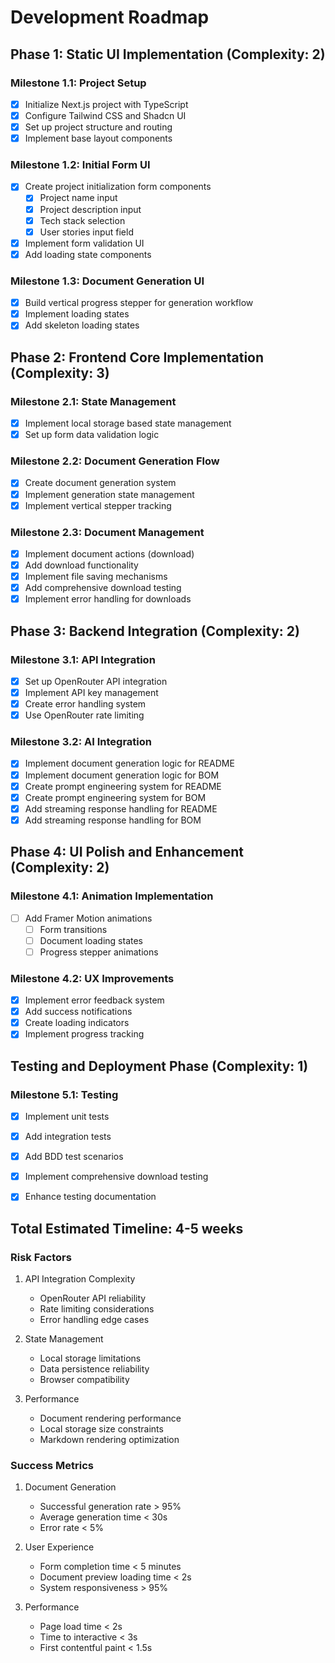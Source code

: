 # Development Roadmap

## Phase 1: Static UI Implementation (Complexity: 2)

### Milestone 1.1: Project Setup
- [x] Initialize Next.js project with TypeScript
- [x] Configure Tailwind CSS and Shadcn UI
- [x] Set up project structure and routing
- [x] Implement base layout components

### Milestone 1.2: Initial Form UI
- [x] Create project initialization form components
  - [x] Project name input
  - [x] Project description input
  - [x] Tech stack selection
  - [x] User stories input field
- [x] Implement form validation UI
- [x] Add loading state components

### Milestone 1.3: Document Generation UI
- [x] Build vertical progress stepper for generation workflow
- [x] Implement loading states
- [x] Add skeleton loading states

## Phase 2: Frontend Core Implementation (Complexity: 3)

### Milestone 2.1: State Management
- [x] Implement local storage based state management
- [x] Set up form data validation logic

### Milestone 2.2: Document Generation Flow
- [x] Create document generation system
- [x] Implement generation state management
- [x] Implement vertical stepper tracking

### Milestone 2.3: Document Management
- [x] Implement document actions (download)
- [x] Add download functionality
- [x] Implement file saving mechanisms
- [x] Add comprehensive download testing
- [x] Implement error handling for downloads

## Phase 3: Backend Integration (Complexity: 2)

### Milestone 3.1: API Integration
- [x] Set up OpenRouter API integration
- [x] Implement API key management
- [x] Create error handling system
- [x] Use OpenRouter rate limiting

### Milestone 3.2: AI Integration
- [x] Implement document generation logic for README
- [x] Implement document generation logic for BOM
- [x] Create prompt engineering system for README
- [x] Create prompt engineering system for BOM
- [x] Add streaming response handling for README
- [x] Add streaming response handling for BOM

## Phase 4: UI Polish and Enhancement (Complexity: 2)

### Milestone 4.1: Animation Implementation
- [ ] Add Framer Motion animations
  - [ ] Form transitions
  - [ ] Document loading states
  - [ ] Progress stepper animations

### Milestone 4.2: UX Improvements
- [x] Implement error feedback system
- [x] Add success notifications
- [x] Create loading indicators
- [x] Implement progress tracking

## Testing and Deployment Phase (Complexity: 1)

### Milestone 5.1: Testing
- [x] Implement unit tests
- [x] Add integration tests
- [x] Add BDD test scenarios
- [x] Implement comprehensive download testing
- [x] Enhance testing documentation


## Total Estimated Timeline: 4-5 weeks

### Risk Factors
1. API Integration Complexity
   - OpenRouter API reliability
   - Rate limiting considerations
   - Error handling edge cases

2. State Management
   - Local storage limitations
   - Data persistence reliability
   - Browser compatibility

3. Performance
   - Document rendering performance
   - Local storage size constraints
   - Markdown rendering optimization

### Success Metrics
1. Document Generation
   - Successful generation rate > 95%
   - Average generation time < 30s
   - Error rate < 5%

2. User Experience
   - Form completion time < 5 minutes
   - Document preview loading time < 2s
   - System responsiveness > 95%

3. Performance
   - Page load time < 2s
   - Time to interactive < 3s
   - First contentful paint < 1.5s
